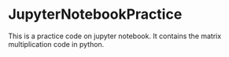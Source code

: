 # JupyterNotebookPractice
This is a practice code on jupyter notebook. It contains the matrix multiplication code in python.
